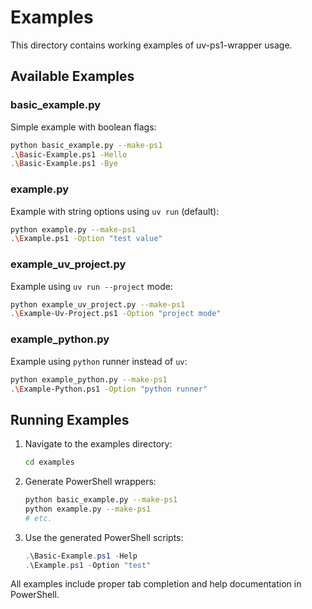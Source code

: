 # Examples

This directory contains working examples of uv-ps1-wrapper usage.

## Available Examples

### basic_example.py

Simple example with boolean flags:

```bash
python basic_example.py --make-ps1
.\Basic-Example.ps1 -Hello
.\Basic-Example.ps1 -Bye
```

### example.py

Example with string options using `uv run` (default):

```bash
python example.py --make-ps1
.\Example.ps1 -Option "test value"
```

### example_uv_project.py

Example using `uv run --project` mode:

```bash
python example_uv_project.py --make-ps1
.\Example-Uv-Project.ps1 -Option "project mode"
```

### example_python.py

Example using `python` runner instead of `uv`:

```bash
python example_python.py --make-ps1
.\Example-Python.ps1 -Option "python runner"
```

## Running Examples

1. Navigate to the examples directory:

   ```bash
   cd examples
   ```

2. Generate PowerShell wrappers:

   ```bash
   python basic_example.py --make-ps1
   python example.py --make-ps1
   # etc.
   ```

3. Use the generated PowerShell scripts:
   ```powershell
   .\Basic-Example.ps1 -Help
   .\Example.ps1 -Option "test"
   ```

All examples include proper tab completion and help documentation in PowerShell.
